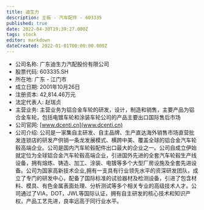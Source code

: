 ```yaml
---
title: 迪生力
description: 主板 - 汽车配件 - 603335
published: true
date: 2022-04-30T19:39:27.000Z
tags: stock
editor: markdown
dateCreated: 2022-01-01T00:00:00.000Z
---
```


- 公司名称: 广东迪生力汽配股份有限公司
- 股票代码: 603335.SH
- 所在地: 广东 - 江门市
- 成立日期: 2001年10月26日
- 注册资本: 42,814.46万元
- 法定代表人: 赵瑞贞
- 主营业务: 主营业务为铝合金车轮的研发，设计，制造和销售，主要产品为铝合金车轮，包括电镀车轮和涂装车轮公司的产品主要出口国际售后市场
- 公司官网: [www.dcenti.cn](www.dcenti.cn)
- 公司介绍: 公司是一家集自主研发、自主品牌、生产直达海外销售市场直营批发连锁店的研发产供销一条龙发展模式、横跨中美、覆盖全球的铝合金汽车轮毂高端企业。公司是国内汽车轮毂配件出口最大的企业之一。公司自成立伊始就定位为全球铝合金汽车轮毂高端企业，引进国外先进的全套汽车轮毂生产线设备，拥有熔炼、铸造、加工、涂装、电镀等多个大型厂房设施及全套先进设备。公司为国家高新技术企业,拥有一支具有行业领先水平的资深研发团队，成立了专门的研发中心，配备了国际标准的试验器材及检测设备，引进了包含材料、模具、有色金属表面处理、分析测试等多个相关专业的高级技术人才。公司通过了VIA，DOT，JWL等国际认证，拥有自主研发的核心技术和知识产权，产品工艺先进，良率远高于同行业水平。


